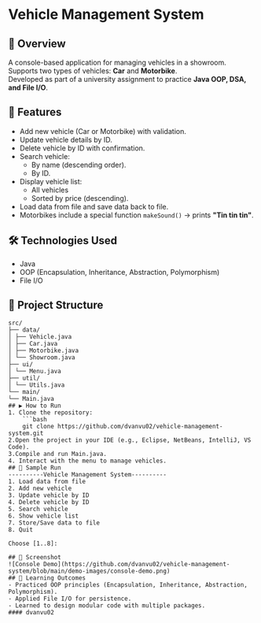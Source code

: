 # Vehicle Management System
## 📌 Overview
A console-based application for managing vehicles in a showroom.  
Supports two types of vehicles: **Car** and **Motorbike**.  
Developed as part of a university assignment to practice **Java OOP, DSA, and File I/O**.  
## 🚀 Features
- Add new vehicle (Car or Motorbike) with validation.
- Update vehicle details by ID.  
- Delete vehicle by ID with confirmation.
- Search vehicle:
    - By name (descending order).
    - By ID.
- Display vehicle list:
    - All vehicles
    - Sorted by price (descending).
- Load data from file and save data back to file.
- Motorbikes include a special function `makeSound()` → prints **"Tin tin tin"**. 
## 🛠️ Technologies Used
- Java 
- OOP (Encapsulation, Inheritance, Abstraction, Polymorphism)
- File I/O
## 📂 Project Structure
```plaintext
src/
├── data/
│ ├── Vehicle.java
│ ├── Car.java
│ ├── Motorbike.java
│ └── Showroom.java
├── ui/
│ └── Menu.java
├── util/
│ └── Utils.java
└── main/
└── Main.java
## ▶️ How to Run
1. Clone the repository:
    ```bash
    git clone https://github.com/dvanvu02/vehicle-management-system.git
2.Open the project in your IDE (e.g., Eclipse, NetBeans, IntelliJ, VS Code).
3.Compile and run Main.java.
4. Interact with the menu to manage vehicles.
## 📝 Sample Run
----------Vehicle Management System----------
1. Load data from file
2. Add new vehicle
3. Update vehicle by ID
4. Delete vehicle by ID
5. Search vehicle
6. Show vehicle list
7. Store/Save data to file
8. Quit

Choose [1..8]:

## 📸 Screenshot
![Console Demo](https://github.com/dvanvu02/vehicle-management-system/blob/main/demo-images/console-demo.png)
## 📖 Learning Outcomes
- Practiced OOP principles (Encapsulation, Inheritance, Abstraction, Polymorphism).
- Applied File I/O for persistence.
- Learned to design modular code with multiple packages.
#### dvanvu02